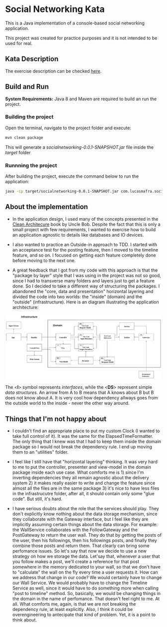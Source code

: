 # Social Networking Kata

This is a Java implementation of a console-based social networking application.

This project was created for practice purposes and it is not intended to be used for real. 


## Kata Description
The exercise description can be checked [here](kata_description.txt).


## Build and Run

**System Requirements:** Java 8 and Maven are required to build an run the project.

### Building the project
Open the terminal, navigate to the project folder and execute:
```sh
mvn clean package
```

This will generate a *socialnetworking-0.0.1-SNAPSHOT.jar* file inside the *target* folder

### Runnning the project
After building the project, execute the command below to run the application:
 ```sh
 java -cp target/socialnetworking-0.0.1-SNAPSHOT.jar com.lucasmafra.socialnetworking.infrastructure.console.main.App
 ```

## About the implementation

* In the application design, I used many of the concepts presented in the [Clean Architecure](https://8thlight.com/blog/uncle-bob/2012/08/13/the-clean-architecture.html) book by Uncle Bob.
Despite the fact that this is only a small project with few requirements, I wanted to exercise how to build an application
agnostic to details like databases and IO devices.

* I also wanted to practice an Outside-in approach to TDD. I started with an acceptance test for the posting feature,
then I moved to the timeline feature, and so on. I focused on getting each feature completely done before moving to
the next one.  

* A great feedback that I got from my code with this approach is that the "package by layer" style
that I was using in the project was not so good, since I had to transverse many folders and layers just to get a feature done. 
So I decided to take a different way of structuring the packages. I abandoned the "core, data and presentation" horizontal layering
and divided the code into two worlds: the "inside" (domain) and the "outside" (infrastructure). Here is an diagram illustrating the application architecture: 

 ![Architecture schema](social_networking_kata_architecture.png)
 
 
The \<**I**> symbol represents *interfaces*, while the \<**DS**> 
represent simple *data structures*. An arrow from A to B means that A 
knows about B but B does not know about A. It is very cool how dependency allways goes from the outside world to the inside - never the other way around.

 ## Things that I'm not happy about
 
 * I couldn't find an appropriate place to put my custom Clock (I wanted to take full control of it). 
 It was the same for the ElapsedTimeFormatter. The only thing that I knew was that I had to keep them inside
 the domain package so I would not break the dependency rule. I end up moving them to an "utilities" folder.
 
 * I feel like I still have that "horizontal layering" thinking. It was very hard to me to put the controller, presenter and view-model
 in the domain package inside each use case. What comforts me is 1) since I'm inverting dependencies 
 they all remain agnostic about the delivery system 2) it makes really easier to write and change the 
 feature since almost all the files are in the same package 3) it's nice to have less files in the 
 infrastrucutre folder, after all, it should contain only some "glue code". But still, it's hard.
 
 * I have serious doubts about the role that the services should play. They don't explicitly know nothing about the
 data storage mechanism, since they collaborate with the Gateway interface, but I feel like they are implicitly assuming certain
 things about the data storage. For example: the WallService collaborates with the FollowGateway and
  the PostGateway to return the user wall. They do that by getting the posts of the user, then his followings, then his followings posts,
  and finally they combine those posts and return them. That clearly can bring some perfomance issues. So let's say that now we decide to use a
  new strategy on how we storage the data. Let'say that, whenever a user that you follow makes a post, we'll 
  create a reference for that post somewhere in the memory dedicated to your wall, so that we don't have to "calculate" the wall on the fly every time a user requests it.
  How can we address that change in our code? We would certainly have to change our Wall Service. We would probably have to change the Timeline Service
  as well, since it would have to do something more when calling "post to timeline" method. So, basically, we would be
  changing things in the domain in the name of perfomance. That doesn't feel right to me. At all. What comforts me, again, is that
  we are not breaking the dependency rule, at least explicitly. Also, I think it could be overengineering to antecipate that kind of problem. Yet, it is a point to think about. 